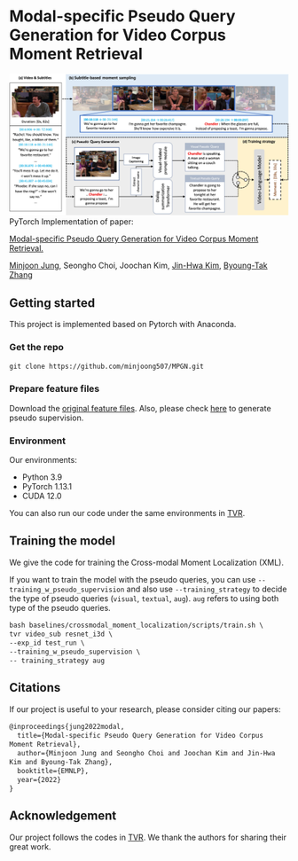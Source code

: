 Modal-specific Pseudo Query Generation for Video Corpus Moment Retrieval
=====

![model_overview](./imgs/MPGN.jpg)
PyTorch Implementation of paper:

[Modal-specific Pseudo Query Generation for Video Corpus Moment Retrieval.](https://arxiv.org/abs/2210.12617)

[Minjoon Jung](https://minjoong507.github.io/), Seongho Choi, Joochan Kim, [Jin-Hwa Kim](http://wityworks.com/), [Byoung-Tak Zhang](https://bi.snu.ac.kr/~btzhang/)

## Getting started
This project is implemented based on Pytorch with Anaconda.

### Get the repo
```angular2html
git clone https://github.com/minjoong507/MPGN.git
```
### Prepare feature files

Download the [original feature files](https://drive.google.com/file/d/1j4mVkXjKCgafW3ReNjZ2Rk6CKx0Fk_n5/view). Also, please check [here](pseudo_query_generation) to generate pseudo supervision.

### Environment
Our environments:
- Python 3.9
- PyTorch 1.13.1
- CUDA 12.0

You can also run our code under the same environments in [TVR](https://github.com/jayleicn/TVRetrieval).

## Training the model

We give the code for training the Cross-modal Moment Localization (XML).

If you want to train the model with the pseudo queries, you can use `--training_w_pseudo_supervision` and also use `--training_strategy` to decide the type of pseudo queries (`visual`, `textual`, `aug`). `aug` refers to using both type of the pseudo queries.
```angular2html
bash baselines/crossmodal_moment_localization/scripts/train.sh \
tvr video_sub resnet_i3d \
--exp_id test_run \
--training_w_pseudo_supervision \
-- training_strategy aug
```

## Citations

If our project is useful to your research, please consider citing our papers:
```
@inproceedings{jung2022modal,
  title={Modal-specific Pseudo Query Generation for Video Corpus Moment Retrieval},
  author={Minjoon Jung and Seongho Choi and Joochan Kim and Jin-Hwa Kim and Byoung-Tak Zhang},
  booktitle={EMNLP},
  year={2022}
}
```
## Acknowledgement

Our project follows the codes in [TVR](https://github.com/jayleicn/TVRetrieval).  We thank the authors for sharing their great work.
